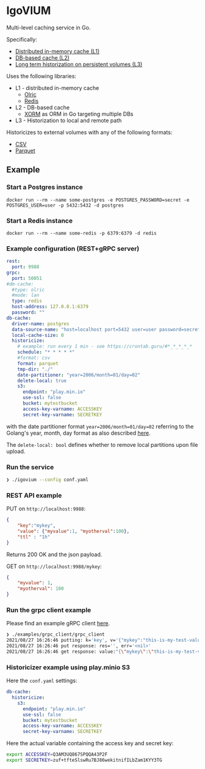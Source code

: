 # IgoVIUM

Multi-level caching service in Go.

Specifically: 
* [Distributed in-memory cache (L1)](cache/dm_cache_mapper.go)
* [DB-based cache (L2)](cache/db_cache.go)
* [Long term historization on persistent volumes (L3)](cache/historicizer.go)
  
Uses the following libraries:
* L1 - distributed in-memory cache
  * [Olric](https://github.com/buraksezer/olric)
  * [Redis](https://github.com/go-redis/redis)
* L2 - DB-based cache
  * [XORM](https://gitea.com/xorm/xorm) as ORM in Go targeting multiple DBs
* L3 - Historization to local and remote path

Historicizes to external volumes with any of the following formats:
* [CSV](cache/csv_formatter.go)
* [Parquet](cache/parquet_formatter.go)


## Example

### Start a Postgres instance

```
docker run --rm --name some-postgres -e POSTGRES_PASSWORD=secret -e POSTGRES_USER=user -p 5432:5432 -d postgres
```

### Start a Redis instance
```
docker run --rm --name some-redis -p 6379:6379 -d redis
```

### Example configuration (REST+gRPC server)

```yaml
rest:
  port: 9988
grpc:
  port: 50051
#dm-cache:
  #type: olric
  #mode: lan
  type: redis
  host-address: 127.0.0.1:6379
  password: ""
db-cache:
  driver-name: postgres
  data-source-name: "host=localhost port=5432 user=user password=secret dbname=user sslmode=disable"
  local-cache-size: 0
  historicize:
    # example: run every 1 min - see https://crontab.guru/#*_*_*_*_*
    schedule: "* * * * *"
    #format: csv
    format: parquet
    tmp-dir: "./"
    date-partitioner: "year=2006/month=01/day=02"
    delete-local: true
    s3:
      endpoint: "play.min.io"
      use-ssl: false
      bucket: mytestbucket
      access-key-varname: ACCESSKEY
      secret-key-varname: SECRETKEY
```

with the date partitioner format `year=2006/month=01/day=02` referring to the Golang's year, month, day format as also described [here](https://stackoverflow.com/questions/20234104/how-to-format-current-time-using-a-yyyymmddhhmmss-format).

The `delete-local: bool` defines whether to remove local partitions upon file upload.

### Run the service

```bash
❯ ./igovium --config conf.yaml
```

### REST API example

PUT on `http://localhost:9988`:
```json
{
    "key":"mykey",
    "value": {"myvalue":1, "myotherval":100},
    "ttl" : "1h"
}
```

Returns 200 OK and the json payload.

GET on `http://localhost:9988/mykey`:
```json
{
    "myvalue": 1,
    "myotherval": 100
}
```

### Run the grpc client example
Please find an example gRPC client [here](examples/grpc_client/client.go).

```bash
❯ ./examples/grpc_client/grpc_client
2021/08/27 16:26:46 putting: k='key', v='{"mykey":"this-is-my-test-value"}'
2021/08/27 16:26:46 put response: res='', err='<nil>'
2021/08/27 16:26:46 get response: value:"{\"mykey\":\"this-is-my-test-value\"}"
```

### Historicizer example using play.minio S3
Here the `conf.yaml` settings:
```yaml
db-cache:
  historicize:
    s3:
      endpoint: "play.min.io"
      use-ssl: false
      bucket: mytestbucket
      access-key-varname: ACCESSKEY
      secret-key-varname: SECRETKEY
```

Here the actual variable containing the access key and secret key:
```bash
export ACCESSKEY=Q3AM3UQ867SPQQA43P2F
export SECRETKEY=zuf+tfteSlswRu7BJ86wekitnifILbZam1KYY3TG
```

